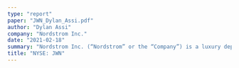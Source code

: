 ```yaml
---
type: "report"
paper: "JWN_Dylan_Assi.pdf"
author: "Dylan Assi"
company: "Nordstrom Inc."
date: "2021-02-18"
summary: "Nordstrom Inc. (“Nordstrom” or the “Company”) is a luxury department store chain headquartered in Seattle, Washington with operations in the U.S. and Canada. The Company offers high-quality brand-name and private-label merchandise focused on apparel, shoes, cosmetics, and accessories through both full-price and off-price channels."
title: "NYSE: JWN"
---
```

